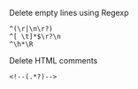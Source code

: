 Delete empty lines using Regexp
```
^(\r|\n\r?)
^[ \t]*$\r?\n
^\h*\R
```
Delete HTML comments
```
<!--(.*?)-->
```